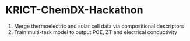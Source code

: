 # KRICT-ChemDX-Hackathon

1. Merge thermoelectric and solar cell data via compositional descriptors
2. Train multi-task model to output PCE, ZT and electrical conductivity
